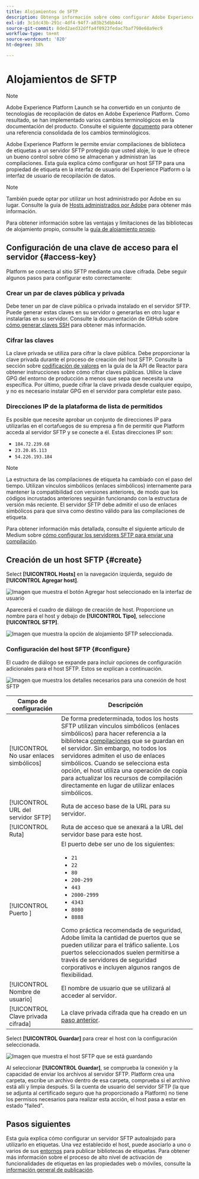 ```yaml
---
title: Alojamientos de SFTP
description: Obtenga información sobre cómo configurar Adobe Experience Platform para que entregue compilaciones de biblioteca a un servidor SFTP seguro y autoalojado.
exl-id: 3c1dc43b-291c-4df4-94f7-a03b25dbb44c
source-git-commit: 8ded2aed32dffa4f0923fedac7baf798e68a9ec9
workflow-type: tm+mt
source-wordcount: '820'
ht-degree: 38%

---
```


# Alojamientos de SFTP

>[!NOTE]
>
>Adobe Experience Platform Launch se ha convertido en un conjunto de tecnologías de recopilación de datos en Adobe Experience Platform. Como resultado, se han implementado varios cambios terminológicos en la documentación del producto. Consulte el siguiente [documento](../../../term-updates.md) para obtener una referencia consolidada de los cambios terminológicos.

Adobe Experience Platform le permite enviar compilaciones de biblioteca de etiquetas a un servidor SFTP protegido que usted aloje, lo que le ofrece un bueno control sobre cómo se almacenan y administran las compilaciones. Esta guía explica cómo configurar un host SFTP para una propiedad de etiqueta en la interfaz de usuario del Experience Platform o la interfaz de usuario de recopilación de datos.

>[!NOTE]
>
>También puede optar por utilizar un host administrado por Adobe en su lugar. Consulte la guía de [Hosts administrados por Adobe](./managed-by-adobe-host.md) para obtener más información.
>
>Para obtener información sobre las ventajas y limitaciones de las bibliotecas de alojamiento propio, consulte la [guía de alojamiento propio](./self-hosting-libraries.md).

## Configuración de una clave de acceso para el servidor {#access-key}

Platform se conecta al sitio SFTP mediante una clave cifrada. Debe seguir algunos pasos para configurar esto correctamente:

### Crear un par de claves pública y privada

Debe tener un par de clave pública o privada instalado en el servidor SFTP. Puede generar estas claves en su servidor o generarlas en otro lugar e instalarlas en su servidor. Consulte la documentación de GitHub sobre [cómo generar claves SSH](https://help.github.com/articles/generating-a-new-ssh-key-and-adding-it-to-the-ssh-agent/#generating-a-new-ssh-key) para obtener más información.

### Cifrar las claves

La clave privada se utiliza para cifrar la clave pública. Debe proporcionar la clave privada durante el proceso de creación del host SFTP. Consulte la sección sobre [codificación de valores](../../../api/guides/encrypting-values.md) en la guía de la API de Reactor para obtener instrucciones sobre cómo cifrar claves públicas. Utilice la clave GPG del entorno de producción a menos que sepa que necesita una específica. Por último, puede cifrar la clave privada desde cualquier equipo, y no es necesario instalar GPG en el servidor para completar este paso.

### Direcciones IP de la plataforma de lista de permitidos

Es posible que necesite aprobar un conjunto de direcciones IP para utilizarlas en el cortafuegos de su empresa a fin de permitir que Platform acceda al servidor SFTP y se conecte a él. Estas direcciones IP son:

* `184.72.239.68`
* `23.20.85.113`
* `54.226.193.184`

>[!NOTE]
>
>La estructura de las compilaciones de etiqueta ha cambiado con el paso del tiempo. Utilizan vínculos simbólicos (enlaces simbólicos) internamente para mantener la compatibilidad con versiones anteriores, de modo que los códigos incrustados anteriores seguirán funcionando con la estructura de versión más reciente. El servidor SFTP debe admitir el uso de enlaces simbólicos para que sirva como destino válido para las compilaciones de etiqueta.

Para obtener información más detallada, consulte el siguiente artículo de Medium sobre [cómo configurar los servidores SFTP para enviar una compilación](https://medium.com/launch-by-adobe/configuring-an-sftp-server-for-use-with-adobe-launch-bc626027e5a6).

## Creación de un host SFTP {#create}

Select **[!UICONTROL Hosts]** en la navegación izquierda, seguido de **[!UICONTROL Agregar host]**.

![Imagen que muestra el botón Agregar host seleccionado en la interfaz de usuario](../../../images/ui/publishing/sftp-hosts/add-host-button.png)

Aparecerá el cuadro de diálogo de creación de host. Proporcione un nombre para el host y debajo de **[!UICONTROL Tipo]**, seleccione **[!UICONTROL SFTP]**.

![Imagen que muestra la opción de alojamiento SFTP seleccionada.](../../../images/ui/publishing/sftp-hosts/select-sftp.png)

### Configuración del host SFTP {#configure}

El cuadro de diálogo se expande para incluir opciones de configuración adicionales para el host SFTP. Estos se explican a continuación.

![Imagen que muestra los detalles necesarios para una conexión de host SFTP](../../../images/ui/publishing/sftp-hosts/host-details.png)

| Campo de configuración | Descripción |
| --- | --- |
| [!UICONTROL No usar enlaces simbólicos] | De forma predeterminada, todos los hosts SFTP utilizan vínculos simbólicos (enlaces simbólicos) para hacer referencia a la biblioteca [compilaciones](../builds.md) que se guardan en el servidor. Sin embargo, no todos los servidores admiten el uso de enlaces simbólicos. Cuando se selecciona esta opción, el host utiliza una operación de copia para actualizar los recursos de compilación directamente en lugar de utilizar enlaces simbólicos. |
| [!UICONTROL URL del servidor SFTP] | Ruta de acceso base de la URL para su servidor. |
| [!UICONTROL Ruta] | Ruta de acceso que se anexará a la URL del servidor base para este host. |
| [!UICONTROL Puerto ] | El puerto debe ser uno de los siguientes:<ul><li>`21`</li><li>`22`</li><li>`80`</li><li>`200-299`</li><li>`443`</li><li>`2000-2999`</li><li>`4343`</li><li>`8080`</li><li>`8888`</li></ul>Como práctica recomendada de seguridad, Adobe limita la cantidad de puertos que se pueden utilizar para el tráfico saliente. Los puertos seleccionados suelen permitirse a través de servidores de seguridad corporativos e incluyen algunos rangos de flexibilidad. |
| [!UICONTROL Nombre de usuario] | El nombre de usuario que se utilizará al acceder al servidor. |
| [!UICONTROL Clave privada cifrada] | La clave privada cifrada que ha creado en un [paso anterior](#access-key). |

Select **[!UICONTROL Guardar]** para crear el host con la configuración seleccionada.

![Imagen que muestra el host SFTP que se está guardando](../../../images/ui/publishing/sftp-hosts/save-host.png)

Al seleccionar **[!UICONTROL Guardar]**, se comprueba la conexión y la capacidad de enviar los archivos al servidor SFTP. Platform crea una carpeta, escribe un archivo dentro de esa carpeta, comprueba si el archivo está allí y limpia después. Si la cuenta de usuario del servidor SFTP (la que se adjunta al certificado seguro que ha proporcionado a Platform) no tiene los permisos necesarios para realizar esta acción, el host pasa a estar en estado &quot;failed&quot;.

## Pasos siguientes

Esta guía explica cómo configurar un servidor SFTP autoalojado para utilizarlo en etiquetas. Una vez establecido el host, puede asociarlo a uno o varios de sus [entornos](../environments.md) para publicar bibliotecas de etiquetas. Para obtener más información sobre el proceso de alto nivel de activación de funcionalidades de etiquetas en las propiedades web o móviles, consulte la [información general de publicación](../overview.md).
